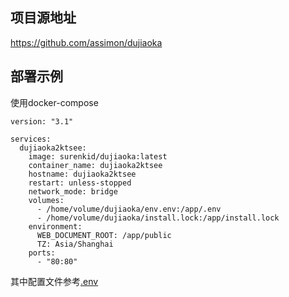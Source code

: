 ## 项目源地址

https://github.com/assimon/dujiaoka

## 部署示例

使用docker-compose
```
version: "3.1"

services:
  dujiaoka2ktsee:
    image: surenkid/dujiaoka:latest
    container_name: dujiaoka2ktsee
    hostname: dujiaoka2ktsee
    restart: unless-stopped
    network_mode: bridge
    volumes:
      - /home/volume/dujiaoka/env.env:/app/.env
      - /home/volume/dujiaoka/install.lock:/app/install.lock
    environment:
      WEB_DOCUMENT_ROOT: /app/public
      TZ: Asia/Shanghai
    ports:
      - "80:80"
```
其中配置文件参考[.env](https://github.com/assimon/dujiaoka/blob/master/.env)

